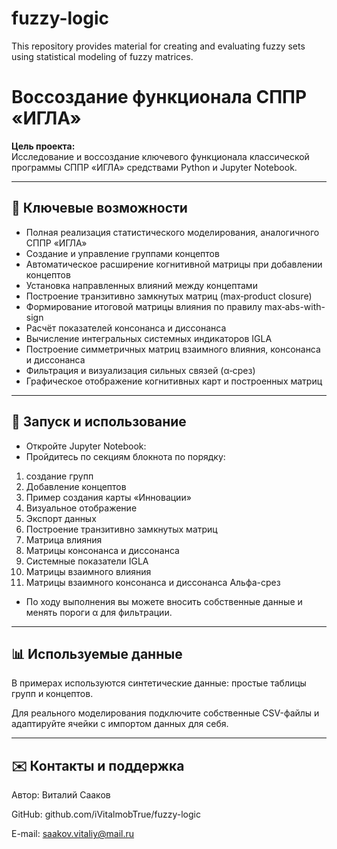 # fuzzy-logic
This repository provides material for creating and evaluating fuzzy sets using statistical modeling of fuzzy matrices.

# Воссоздание функционала СППР «ИГЛА»

**Цель проекта:**  
Исследование и воссоздание ключевого функционала классической программы СППР «ИГЛА» средствами Python и Jupyter Notebook.

---

## 📌 Ключевые возможности

- Полная реализация статистического моделирования, аналогичного СППР «ИГЛА»  
- Создание и управление группами концептов  
- Автоматическое расширение когнитивной матрицы при добавлении концептов  
- Установка направленных влияний между концептами  
- Построение транзитивно замкнутых матриц (max‑product closure)  
- Формирование итоговой матрицы влияния по правилу max‑abs-with-sign  
- Расчёт показателей консонанса и диссонанса  
- Вычисление интегральных системных индикаторов IGLA  
- Построение симметричных матриц взаимного влияния, консонанса и диссонанса  
- Фильтрация и визуализация сильных связей (α‑срез)  
- Графическое отображение когнитивных карт и построенных матриц

---

## 🚀 Запуск и использование
- Откройте Jupyter Notebook:
- Пройдитесь по секциям блокнота по порядку:
1. создание групп
2. Добавление концептов
3. Пример создания карты «Инновации»
4. Визуальное отображение
5. Экспорт данных
6. Построение транзитивно замкнутых матриц
7. Матрица влияния
8. Матрицы консонанса и диссонанса
9. Системные показатели IGLA
10. Матрицы взаимного влияния
11. Матрицы взаимного консонанса и диссонанса
Альфа-срез
- По ходу выполнения вы можете вносить собственные данные и менять пороги α для фильтрации.

---

## 📊 Используемые данные
В примерах используются синтетические данные: простые таблицы групп и концептов.

Для реального моделирования подключите собственные CSV-файлы и адаптируйте ячейки с импортом данных для себя.

---

## ✉️ Контакты и поддержка
Автор: Виталий Сааков

GitHub: github.com/iVitalmobTrue/fuzzy-logic

E-mail: saakov.vitaliy@mail.ru
